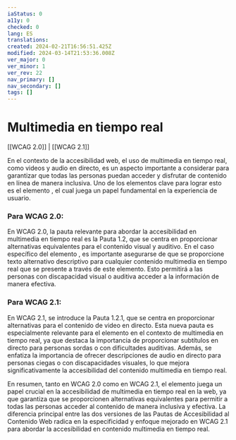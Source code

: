 ```yaml
---
iaStatus: 0
a11y: 0
checked: 0
lang: ES
translations: 
created: 2024-02-21T16:56:51.425Z
modified: 2024-03-14T21:53:36.008Z
ver_major: 0
ver_minor: 1
ver_rev: 22
nav_primary: []
nav_secondary: []
tags: []
---
```

# Multimedia en tiempo real

[[WCAG 2.0]] | [[WCAG 2.1]]

En el contexto de la accesibilidad web, el uso de multimedia en tiempo real, como videos y audio en directo, es un aspecto importante a considerar para garantizar que todas las personas puedan acceder y disfrutar de contenido en línea de manera inclusiva. Uno de los elementos clave para lograr esto es el elemento <TOKEN>, el cual juega un papel fundamental en la experiencia de usuario.

### Para WCAG 2.0:
En WCAG 2.0, la pauta relevante para abordar la accesibilidad en multimedia en tiempo real es la Pauta 1.2, que se centra en proporcionar alternativas equivalentes para el contenido visual y auditivo. En el caso específico del elemento <TOKEN>, es importante asegurarse de que se proporcione texto alternativo descriptivo para cualquier contenido multimedia en tiempo real que se presente a través de este elemento. Esto permitirá a las personas con discapacidad visual o auditiva acceder a la información de manera efectiva.

### Para WCAG 2.1:
En WCAG 2.1, se introduce la Pauta 1.2.1, que se centra en proporcionar alternativas para el contenido de video en directo. Esta nueva pauta es especialmente relevante para el elemento <TOKEN> en el contexto de multimedia en tiempo real, ya que destaca la importancia de proporcionar subtítulos en directo para personas sordas o con dificultades auditivas. Además, se enfatiza la importancia de ofrecer descripciones de audio en directo para personas ciegas o con discapacidades visuales, lo que mejora significativamente la accesibilidad del contenido multimedia en tiempo real.

En resumen, tanto en WCAG 2.0 como en WCAG 2.1, el elemento <TOKEN> juega un papel crucial en la accesibilidad de multimedia en tiempo real en la web, ya que garantiza que se proporcionen alternativas equivalentes para permitir a todas las personas acceder al contenido de manera inclusiva y efectiva. La diferencia principal entre las dos versiones de las Pautas de Accesibilidad al Contenido Web radica en la especificidad y enfoque mejorado en WCAG 2.1 para abordar la accesibilidad en contenido multimedia en tiempo real.
